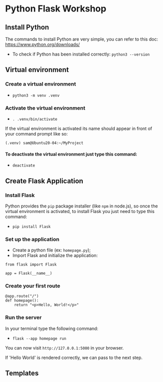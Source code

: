 # Python Flask Workshop
## Install Python
The commands to install Python are very simple, you can refer to this doc: https://www.python.org/downloads/

* To check if Python has been installed correctly: `python3 --version`

## Virtual environment

### Create a virtual environment
* `python3 -m venv .venv`

### Activate the virtual environment
* `. .venv/bin/activate`

If the virtual environment is activated its name should appear in front of your command prompt like so:

`(.venv) sam@Ubuntu20-04:~/MyProject `

#### To deactivate the virtual environment just type this command:
* `deactivate`

## Create Flask Application
### Install Flask
Python provides the `pip` package installer (like `npm` in node.js), so once the virtual environment is activated, to install Flask you just need to type this command:

* `pip install Flask`

### Set up the application
* Create a python file (ex: `homepage.py`);
* Import Flask and initialize the application:
```
from flask import Flask

app = Flask(__name__)
```

### Create your first route
```
@app.route("/")
def homepage():
    return "<p>Hello, World!</p>"
```

### Run the server
In your terminal type the following command: 
* `flask --app homepage run`

You can now visit `http://127.0.0.1:5000` in your browser.

If 'Hello World' is rendered correctly, we can pass to the next step.

## Templates

